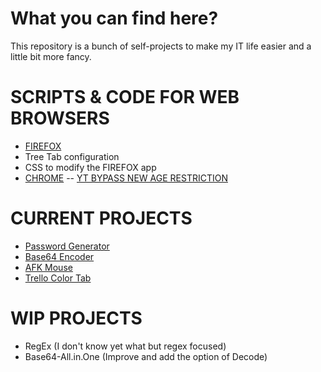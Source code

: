 # What you can find here?

This repository is a bunch of self-projects to make my IT life easier and a little bit more fancy.

# SCRIPTS & CODE FOR WEB BROWSERS
- [FIREFOX](https://github.com/Kitt004/Kitt004-repo/tree/master/Firefox)
-   Tree Tab configuration
-    CSS to modify the FIREFOX app
- [CHROME](https://github.com/Kitt004/Kitt004-repo/tree/master/Chrome)
-- [YT BYPASS NEW AGE RESTRICTION](https://github.com/Kitt004/Kitt004-repo/blob/master/Chrome/EU%20-%20YT%20bypass%20AR.js)

# CURRENT PROJECTS
- [Password Generator](https://raw.githubusercontent.com/Kitt004/Kitt004-repo/master/Python/Pwd_generator.py)
- [Base64 Encoder](https://raw.githubusercontent.com/Kitt004/Kitt004-repo/master/Python/Base64_Encoder.py)
- [AFK Mouse](https://raw.githubusercontent.com/Kitt004/Kitt004-repo/master/Python/afk_cursor.py)
- [Trello Color Tab](https://raw.githubusercontent.com/Kitt004/Kitt004-repo/master/trello-color/color-change.js)

# WIP PROJECTS
- RegEx (I don't know yet what but regex focused)
- Base64-All.in.One (Improve and add the option of Decode)
